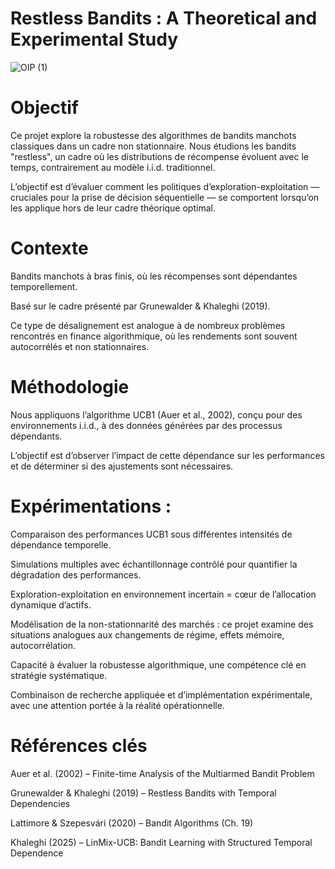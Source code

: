 # Restless Bandits : A Theoretical and Experimental Study
![OIP (1)](https://github.com/user-attachments/assets/0fe4c158-2e73-4ce1-8f98-919ee7ba952c)

# Objectif
Ce projet explore la robustesse des algorithmes de bandits manchots classiques dans un cadre non stationnaire. Nous étudions les bandits "restless", un cadre où les distributions de récompense évoluent avec le temps, contrairement au modèle i.i.d. traditionnel.

L’objectif est d’évaluer comment les politiques d’exploration-exploitation — cruciales pour la prise de décision séquentielle — se comportent lorsqu’on les applique hors de leur cadre théorique optimal.

 # Contexte
 Bandits manchots à bras finis, où les récompenses sont dépendantes temporellement.

 Basé sur le cadre présenté par Grunewalder & Khaleghi (2019).

Ce type de désalignement est analogue à de nombreux problèmes rencontrés en finance algorithmique, où les rendements sont souvent autocorrélés et non stationnaires.

# Méthodologie
Nous appliquons l’algorithme UCB1 (Auer et al., 2002), conçu pour des environnements i.i.d., à des données générées par des processus dépendants.

L’objectif est d’observer l’impact de cette dépendance sur les performances et de déterminer si des ajustements sont nécessaires.

# Expérimentations :

Comparaison des performances UCB1 sous différentes intensités de dépendance temporelle.

Simulations multiples avec échantillonnage contrôlé pour quantifier la dégradation des performances.

 

 
 Exploration-exploitation en environnement incertain = cœur de l’allocation dynamique d’actifs.

 Modélisation de la non-stationnarité des marchés : ce projet examine des situations analogues aux changements de régime, effets mémoire, autocorrélation.

 Capacité à évaluer la robustesse algorithmique, une compétence clé en stratégie systématique.

 Combinaison de recherche appliquée et d’implémentation expérimentale, avec une attention portée à la réalité opérationnelle.

 # Références clés
Auer et al. (2002) – Finite-time Analysis of the Multiarmed Bandit Problem

Grunewalder & Khaleghi (2019) – Restless Bandits with Temporal Dependencies

Lattimore & Szepesvári (2020) – Bandit Algorithms (Ch. 19)

Khaleghi (2025) – LinMix-UCB: Bandit Learning with Structured Temporal Dependence




